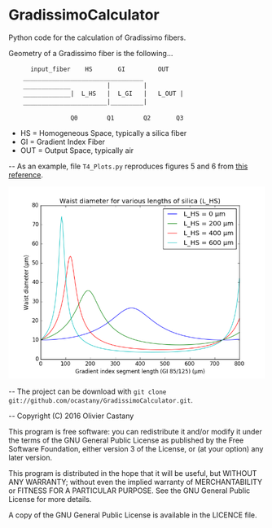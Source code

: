 GradissimoCalculator
====================

Python code for the calculation of Gradissimo fibers.

Geometry of a Gradissimo fiber is the following...

          input_fiber    HS       GI         OUT
        _________________________________
        _____________          |         |         
        _____________|  L_HS   |  L_GI   |   L_OUT |   
        _______________________|_________|       
        
                     Q0        Q1        Q2       Q3

* HS = Homogeneous Space, typically a silica fiber
* GI = Gradient Index Fiber
* OUT = Output Space, typically air

--
As an example, file `T4_Plots.py` reproduces figures 5 and 6 from [this reference][1].

![Reproducing figure 5 from reference 1](examples/figure/ref_1_figure_5.png)

[1]: https://www.osapublishing.org/jlt/abstract.cfm?uri=jlt-17-5-924

-- 
The project can be download with `git clone git://github.com/ocastany/GradissimoCalculator.git`.

--
Copyright (C) 2016 Olivier Castany

This program is free software: you can redistribute it and/or modify
it under the terms of the GNU General Public License as published by
the Free Software Foundation, either version 3 of the License, or
(at your option) any later version.

This program is distributed in the hope that it will be useful,
but WITHOUT ANY WARRANTY; without even the implied warranty of
MERCHANTABILITY or FITNESS FOR A PARTICULAR PURPOSE.  See the
GNU General Public License for more details.

A copy of the GNU General Public License is available in the LICENCE file.

